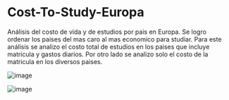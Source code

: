 # Cost-To-Study-Europa
Análisis del costo de vida y de estudios por pais en Europa. Se logro ordenar los paises del mas caro al mas economico para studiar. Para este análisis se analizo el costo total de estudios en los paises que incluye matricula y gastos diarios. Por otro lado se analizo solo el costo de la matricula en los diversos paises.

![image](https://github.com/JuniorRF19/Cost-To-Study-Europa/assets/160083935/7b9391a5-c6c3-45d7-bbd7-a5801e4594d6)


![image](https://github.com/JuniorRF19/Cost-To-Study-Europa/assets/160083935/a5e9d9d8-4a58-4a92-986d-31ea2674e4a9)
